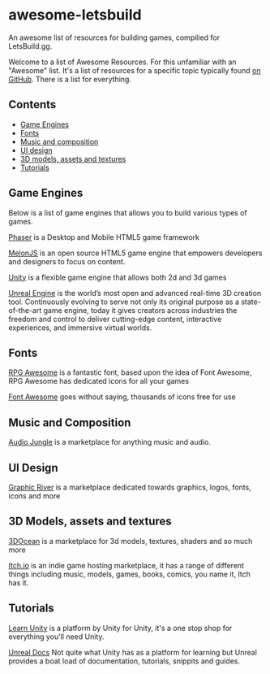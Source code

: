 # awesome-letsbuild
An awesome list of resources for building games, compilied for LetsBuild.gg.

Welcome to a list of Awesome Resources. For this unfamiliar with an "Awesome" list. It's a list of resources for a specific topic typically found [on GitHub](https://github.com/topics/awesome-list). There is a list for everything. 

## Contents

- [Game Engines](#game-engines)
- [Fonts](#fonts)
- [Music and composition](#music-and-composition)
- [UI design](#ui-design)
- [3D models, assets and textures](#3d-models-assets-textures)
- [Tutorials](#tutorials)

## Game Engines

Below is a list of game engines that allows you to build various types of games.

[Phaser](https://phaser.io/) is a Desktop and Mobile HTML5 game framework

[MelonJS](http://melonjs.org/) is an open source HTML5 game engine that empowers developers and 
designers to focus on content.

[Unity](https://unity.com/) is a flexible game engine that allows both 2d and 3d games

[Unreal Engine](https://www.unrealengine.com) is the world’s most open and advanced real-time 3D creation tool. Continuously evolving to serve not only its original purpose as a state-of-the-art game engine, today it gives creators across industries the freedom and control to deliver cutting-edge content, interactive experiences, and immersive virtual worlds. 

## Fonts

[RPG Awesome](https://nagoshiashumari.github.io/Rpg-Awesome/) is a fantastic font, based upon the idea of Font Awesome, RPG Awesome has dedicated icons for all your games

[Font Awesome](https://fontawesome.com/) goes without saying, thousands of icons free for use

## Music and Composition

[Audio Jungle](https://audiojungle.net) is a marketplace for anything music and audio.

## UI Design

[Graphic River](https://graphicriver.net) is a marketplace dedicated towards graphics, logos, fonts, icons and more

## 3D Models, assets and textures
[3DOcean](https://3docean.net/) is a marketplace for 3d models, textures, shaders and so much more

[Itch.io](https://itch.io/game-assets) is an indie game hosting marketplace, it has a range of different things including music, models, games, books, comics, you name it, Itch has it.

## Tutorials


[Learn Unity](https://learn.unity.com/) is a platform by Unity for Unity, it's a one stop shop for everything you'll need Unity.

[Unreal Docs](https://docs.unrealengine.com/en-US/index.html) Not quite what Unity has as a platform for learning but Unreal provides a boat load of documentation, tutorials, snippits and guides.